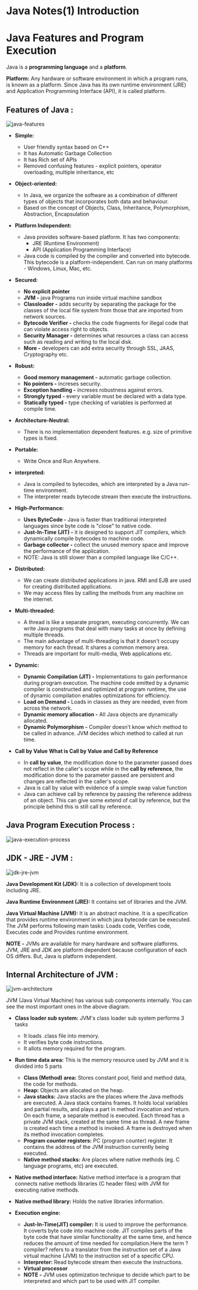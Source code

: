 # Java Notes(1) Introduction

# Java Features and Program Execution

Java is a **programming language** and a **platform**. 

**Platform:** Any hardware or software environment in which a program runs, is known as a platform. Since Java has its own runtime environment (JRE) and Application Programming Interface (API), it is called platform.

## Features of Java :

![java-features](java-features.png)

- **Simple:**
  - User friendly syntax based on C++
  - It has Automatic Garbage Collection
  - It has Rich set of APIs 
  - Removed confusing features - explicit pointers, operator overloading, multiple inheritance, etc
 
- **Object-oriented:**
  - In Java, we organize the software as a combination of different types of objects that incorporates both data and behaviour.
  - Based on the concept of Objects, Class, Inheritance, Polymorphism, Abstraction, Encapsulation
  
- **Platform Independent:**
  - Java provides software-based platform. It has two components:
    - JRE (Runtime Environment)
    - API (Application Programming Interface)
  - Java code is compiled by the compiler and converted into bytecode. This bytecode is a platform-independent. Can run on many platforms - Windows, Linux, Mac, etc.
  
- **Secured:**
  - **No explicit pointer**
  - **JVM -** java Programs run inside virtual machine sandbox 
  - **Classloader -** adds security by separating the package for the classes of the local file system from those that are imported from network sources.
  - **Bytecode Verifier -** checks the code fragments for illegal code that can violate access right to objects.
  - **Security Manager -** determines what resources a class can access such as reading and writing to the local disk.
  - **More -** developers can add extra security through SSL, JAAS, Cryptography etc.
  
- **Robust:**
  - **Good memory management -** automatic garbage collection.
  - **No pointers -** increses security. 
  - **Exception handling -** increses robustness against errors.
  - **Strongly typed -** every variable must be declared with a data type.
  - **Statically typed -** type checking of variables is performed at compile time.
  
- **Architecture-Neutral:**
  - There is no implementation dependent features. e.g. size of primitive types is fixed.
  
- **Portable:**
  - Write Once and Run Anywhere.
   
- **interpreted:**
  - Java is compiled to bytecodes, which are interpreted by a Java run-time environment.
  - The interpreter reads bytecode stream then execute the instructions.
  
- **High-Performance:**
  - **Uses ByteCode -** Java is faster than traditional interpreted languages since byte code is "close" to native code. 
  - **Just-In-Time (JIT) -** it is designed to support JIT compilers, which dynamically compile bytecodes to machine code. 
  - **Garbage collector -** collect the unused memory space and improve the performance of the application.
  - NOTE: Java is still slower than a compiled language like C/C++.
  
- **Distributed:**
  - We can create distributed applications in java. RMI and EJB are used for creating distributed applications.
  - We may access files by calling the methods from any machine on the internet.
  
- **Multi-threaded:**
  - A thread is like a separate program, executing concurrently. We can write Java programs that deal with many tasks at once by defining multiple threads.
  - The main advantage of multi-threading is that it doesn't occupy memory for each thread. It shares a common memory area.
  - Threads are important for multi-media, Web applications etc.
  
- **Dynamic:**
  - **Dynamic Compilation (JIT) -** Implementations to gain performance during program execution. The machine code emitted by a dynamic compiler is constructed and optimized at program runtime, the use of dynamic compilation enables optimizations for efficiency.
  - **Load on Demand -** Loads in classes as they are needed, even from across the network.
  - **Dynamic memory allocation -** All Java objects are dynamically allocated. 
  - **Dynamic Polymorphism -** Compiler doesn’t know which method to be called in advance. JVM decides which method to called at run time.

- **Call by Value**
  **What is Call by Value and Call by Reference**
  - In **call by value**, the modification done to the parameter passed does not reflect in the caller's scope while in the **call by reference**, the modification done to the parameter passed are persistent and changes are reflected in the caller's scope.
  - Java is call by value with evidence of a simple swap value function
  - Java can achieve call by reference by passing the reference address of an object. This can give some extend of call by reference, but the principle behind this is still call by reference.


## Java Program Execution Process :

![java-execution-process](java-execution-process.png)

## JDK - JRE - JVM :

![jdk-jre-jvm](jdk-jre-jvm.png)

**Java Development Kit (JDK):** It is a collection of development tools including JRE.

**Java Runtime Environment (JRE):** It contains set of libraries and the JVM.

**Java Virtual Machine (JVM):** It is an abstract machine. It is a specification that provides runtime environment in which java bytecode can be executed. The JVM performs following main tasks: Loads code, Verifies code, Executes code and Provides runtime environment.

**NOTE -** JVMs are available for many hardware and software platforms. JVM, JRE and JDK are platform dependent because configuration of each OS differs. But, Java is platform independent.

## Internal Architecture of JVM :

![jvm-architecture](jvm-architecture.png)

JVM (Java Virtual Machine) has various sub components internally. You can see the most important ones in the above diagram.

- **Class loader sub system:** JVM's class loader sub system performs 3 tasks
  - It loads .class file into memory.
  - It verifies byte code instructions.
  - It allots memory required for the program.
  
- **Run time data area:** This is the memory resource used by JVM and it is divided into 5 parts
  - **Class (Method) area:** Stores constant pool, field and method data, the code for methods.
  - **Heap:** Objects are allocated on the heap.
  - **Java stacks:** Java stacks are the places where the Java methods are executed. A Java stack contains frames. It holds local variables and partial results, and plays a part in method invocation and return. On each frame, a separate method is executed. Each thread has a private JVM stack, created at the same time as thread. A new frame is created each time a method is invoked. A frame is destroyed when its method invocation completes.
  - **Program counter registers:** PC (program counter) register. It contains the address of the JVM instruction currently being executed.
  - **Native method stacks:** Are places where native methods (eg. C language programs, etc) are executed.
  
-  **Native method interface:** Native method interface is a program that connects native methods libraries (C header files) with JVM for executing native methods.

- **Native method library:** Holds the native libraries information.

- **Execution engine:** 
  - **Just-In-Time(JIT) compiler:** It is used to improve the performance. It coverts byte code into machine code. JIT compiles parts of the byte code that have similar functionality at the same time, and hence reduces the amount of time needed for compilation.Here the term ?compiler? refers to a translator from the instruction set of a Java virtual machine (JVM) to the instruction set of a specific CPU.
  - **Interpreter:** Read bytecode stream then execute the instructions.
  - **Virtual processor** 
  - **NOTE -** JVM uses optimization technique to decide which part to be interpreted and which part to be used with JIT compiler.
